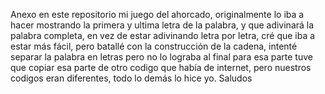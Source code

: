 Anexo en este repositorio mi juego del ahorcado, originalmente lo iba a hacer mostrando la primera y ultima letra de la palabra, y que adivinará la palabra completa, en vez de estar adivinando letra por letra, cré que iba a estar más fácil, pero batallé con la construcción de la cadena, intenté separar la palabra en letras pero no lo lograba al final para esa parte tuve que copiar esa parte de otro codigo que había de internet, pero nuestros codigos eran diferentes, todo lo demás lo hice yo.
Saludos
